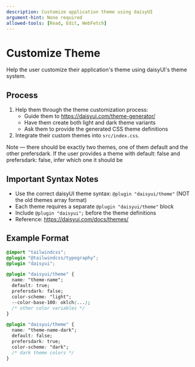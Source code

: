 ```yaml
---
description: Customize application theme using daisyUI
argument-hint: None required
allowed-tools: [Read, Edit, WebFetch]
---
```


# Customize Theme

Help the user customize their application's theme using daisyUI's theme system.

## Process

1. Help them through the theme customization process:
   - Guide them to https://daisyui.com/theme-generator/
   - Have them create both light and dark theme variants
   - Ask them to provide the generated CSS theme definitions
2. Integrate their custom themes into `src/index.css`.

Note — there should be exactly two themes, one of them default and the other prefersdark. If the user provides a theme with default: false and prefersdark: false, infer which one it should be

## Important Syntax Notes

- Use the correct daisyUI theme syntax: `@plugin "daisyui/theme"` (NOT the old themes array format)
- Each theme requires a separate `@plugin "daisyui/theme"` block
- Include `@plugin "daisyui";` before the theme definitions
- Reference: https://daisyui.com/docs/themes/

## Example Format

```css
@import "tailwindcss";
@plugin "@tailwindcss/typography";
@plugin "daisyui";

@plugin "daisyui/theme" {
  name: "theme-name";
  default: true;
  prefersdark: false;
  color-scheme: "light";
  --color-base-100: oklch(...);
  /* other color variables */
}

@plugin "daisyui/theme" {
  name: "theme-name-dark";
  default: false;
  prefersdark: true;
  color-scheme: "dark";
  /* dark theme colors */
}
```
